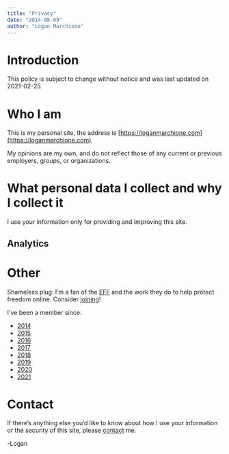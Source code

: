 ```yaml
---
title: "Privacy"
date: "2014-08-09"
author: "Logan Marchione"
---
```


# Introduction

This policy is subject to change without notice and was last updated on 2021-02-25.

# Who I am

This is my personal site, the address is [https://loganmarchione.com](https://loganmarchione.com).

My opinions are my own, and do not reflect those of any current or previous employers, groups, or organizations.

# What personal data I collect and why I collect it

I use your information only for providing and improving this site.

## Analytics

# Other

Shameless plug: I’m a fan of the [EFF](https://www.eff.org/) and the work they do to help protect freedom online. Consider [joining](https://www.eff.org/join)!

I've been a member since:
- [2014](/assets/eff/logo_eff_2014_circle.png)
- [2015](/assets/eff/logo_eff_2015_circle.png)
- [2016](/assets/eff/logo_eff_2016_circle.png)
- [2017](/assets/eff/logo_eff_2017_circle.png)
- [2018](/assets/eff/logo_eff_2018_circle.png)
- [2019](/assets/eff/logo_eff_2019_circle.png)
- [2020](/assets/eff/logo_eff_2020_circle.png)
- [2021](/assets/eff/logo_eff_2021_circle.png)

# Contact

If there’s anything else you’d like to know about how I use your information or the security of this site, please [contact](/contact) me.

\-Logan